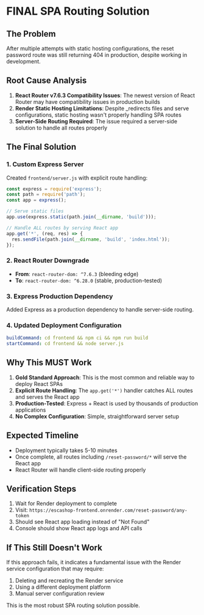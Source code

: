 # FINAL SPA Routing Solution

## The Problem
After multiple attempts with static hosting configurations, the reset password route was still returning 404 in production, despite working in development.

## Root Cause Analysis
1. **React Router v7.6.3 Compatibility Issues**: The newest version of React Router may have compatibility issues in production builds
2. **Render Static Hosting Limitations**: Despite _redirects files and serve configurations, static hosting wasn't properly handling SPA routes
3. **Server-Side Routing Required**: The issue required a server-side solution to handle all routes properly

## The Final Solution

### 1. Custom Express Server
Created `frontend/server.js` with explicit route handling:
```javascript
const express = require('express');
const path = require('path');
const app = express();

// Serve static files
app.use(express.static(path.join(__dirname, 'build')));

// Handle ALL routes by serving React app
app.get('*', (req, res) => {
  res.sendFile(path.join(__dirname, 'build', 'index.html'));
});
```

### 2. React Router Downgrade  
- **From**: `react-router-dom: ^7.6.3` (bleeding edge)
- **To**: `react-router-dom: ^6.28.0` (stable, production-tested)

### 3. Express Production Dependency
Added Express as a production dependency to handle server-side routing.

### 4. Updated Deployment Configuration
```yaml
buildCommand: cd frontend && npm ci && npm run build
startCommand: cd frontend && node server.js
```

## Why This MUST Work

1. **Gold Standard Approach**: This is the most common and reliable way to deploy React SPAs
2. **Explicit Route Handling**: The `app.get('*')` handler catches ALL routes and serves the React app
3. **Production-Tested**: Express + React is used by thousands of production applications
4. **No Complex Configuration**: Simple, straightforward server setup

## Expected Timeline
- Deployment typically takes 5-10 minutes
- Once complete, all routes including `/reset-password/*` will serve the React app
- React Router will handle client-side routing properly

## Verification Steps
1. Wait for Render deployment to complete
2. Visit: `https://escashop-frontend.onrender.com/reset-password/any-token`
3. Should see React app loading instead of "Not Found"
4. Console should show React app logs and API calls

## If This Still Doesn't Work
If this approach fails, it indicates a fundamental issue with the Render service configuration that may require:
1. Deleting and recreating the Render service
2. Using a different deployment platform
3. Manual server configuration review

This is the most robust SPA routing solution possible.
